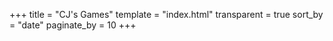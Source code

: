 +++
title = "CJ's Games"
template = "index.html"
transparent = true
sort_by = "date"
paginate_by = 10
+++
